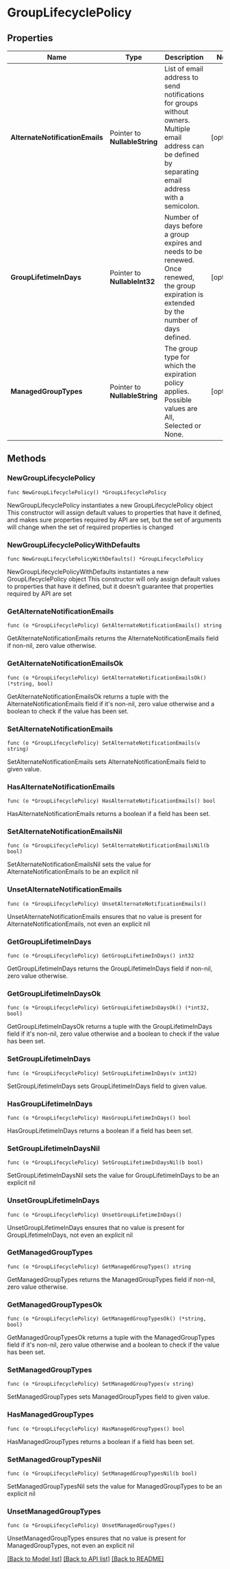 # GroupLifecyclePolicy

## Properties

Name | Type | Description | Notes
------------ | ------------- | ------------- | -------------
**AlternateNotificationEmails** | Pointer to **NullableString** | List of email address to send notifications for groups without owners. Multiple email address can be defined by separating email address with a semicolon. | [optional] 
**GroupLifetimeInDays** | Pointer to **NullableInt32** | Number of days before a group expires and needs to be renewed. Once renewed, the group expiration is extended by the number of days defined. | [optional] 
**ManagedGroupTypes** | Pointer to **NullableString** | The group type for which the expiration policy applies. Possible values are All, Selected or None. | [optional] 

## Methods

### NewGroupLifecyclePolicy

`func NewGroupLifecyclePolicy() *GroupLifecyclePolicy`

NewGroupLifecyclePolicy instantiates a new GroupLifecyclePolicy object
This constructor will assign default values to properties that have it defined,
and makes sure properties required by API are set, but the set of arguments
will change when the set of required properties is changed

### NewGroupLifecyclePolicyWithDefaults

`func NewGroupLifecyclePolicyWithDefaults() *GroupLifecyclePolicy`

NewGroupLifecyclePolicyWithDefaults instantiates a new GroupLifecyclePolicy object
This constructor will only assign default values to properties that have it defined,
but it doesn't guarantee that properties required by API are set

### GetAlternateNotificationEmails

`func (o *GroupLifecyclePolicy) GetAlternateNotificationEmails() string`

GetAlternateNotificationEmails returns the AlternateNotificationEmails field if non-nil, zero value otherwise.

### GetAlternateNotificationEmailsOk

`func (o *GroupLifecyclePolicy) GetAlternateNotificationEmailsOk() (*string, bool)`

GetAlternateNotificationEmailsOk returns a tuple with the AlternateNotificationEmails field if it's non-nil, zero value otherwise
and a boolean to check if the value has been set.

### SetAlternateNotificationEmails

`func (o *GroupLifecyclePolicy) SetAlternateNotificationEmails(v string)`

SetAlternateNotificationEmails sets AlternateNotificationEmails field to given value.

### HasAlternateNotificationEmails

`func (o *GroupLifecyclePolicy) HasAlternateNotificationEmails() bool`

HasAlternateNotificationEmails returns a boolean if a field has been set.

### SetAlternateNotificationEmailsNil

`func (o *GroupLifecyclePolicy) SetAlternateNotificationEmailsNil(b bool)`

 SetAlternateNotificationEmailsNil sets the value for AlternateNotificationEmails to be an explicit nil

### UnsetAlternateNotificationEmails
`func (o *GroupLifecyclePolicy) UnsetAlternateNotificationEmails()`

UnsetAlternateNotificationEmails ensures that no value is present for AlternateNotificationEmails, not even an explicit nil
### GetGroupLifetimeInDays

`func (o *GroupLifecyclePolicy) GetGroupLifetimeInDays() int32`

GetGroupLifetimeInDays returns the GroupLifetimeInDays field if non-nil, zero value otherwise.

### GetGroupLifetimeInDaysOk

`func (o *GroupLifecyclePolicy) GetGroupLifetimeInDaysOk() (*int32, bool)`

GetGroupLifetimeInDaysOk returns a tuple with the GroupLifetimeInDays field if it's non-nil, zero value otherwise
and a boolean to check if the value has been set.

### SetGroupLifetimeInDays

`func (o *GroupLifecyclePolicy) SetGroupLifetimeInDays(v int32)`

SetGroupLifetimeInDays sets GroupLifetimeInDays field to given value.

### HasGroupLifetimeInDays

`func (o *GroupLifecyclePolicy) HasGroupLifetimeInDays() bool`

HasGroupLifetimeInDays returns a boolean if a field has been set.

### SetGroupLifetimeInDaysNil

`func (o *GroupLifecyclePolicy) SetGroupLifetimeInDaysNil(b bool)`

 SetGroupLifetimeInDaysNil sets the value for GroupLifetimeInDays to be an explicit nil

### UnsetGroupLifetimeInDays
`func (o *GroupLifecyclePolicy) UnsetGroupLifetimeInDays()`

UnsetGroupLifetimeInDays ensures that no value is present for GroupLifetimeInDays, not even an explicit nil
### GetManagedGroupTypes

`func (o *GroupLifecyclePolicy) GetManagedGroupTypes() string`

GetManagedGroupTypes returns the ManagedGroupTypes field if non-nil, zero value otherwise.

### GetManagedGroupTypesOk

`func (o *GroupLifecyclePolicy) GetManagedGroupTypesOk() (*string, bool)`

GetManagedGroupTypesOk returns a tuple with the ManagedGroupTypes field if it's non-nil, zero value otherwise
and a boolean to check if the value has been set.

### SetManagedGroupTypes

`func (o *GroupLifecyclePolicy) SetManagedGroupTypes(v string)`

SetManagedGroupTypes sets ManagedGroupTypes field to given value.

### HasManagedGroupTypes

`func (o *GroupLifecyclePolicy) HasManagedGroupTypes() bool`

HasManagedGroupTypes returns a boolean if a field has been set.

### SetManagedGroupTypesNil

`func (o *GroupLifecyclePolicy) SetManagedGroupTypesNil(b bool)`

 SetManagedGroupTypesNil sets the value for ManagedGroupTypes to be an explicit nil

### UnsetManagedGroupTypes
`func (o *GroupLifecyclePolicy) UnsetManagedGroupTypes()`

UnsetManagedGroupTypes ensures that no value is present for ManagedGroupTypes, not even an explicit nil

[[Back to Model list]](../README.md#documentation-for-models) [[Back to API list]](../README.md#documentation-for-api-endpoints) [[Back to README]](../README.md)


